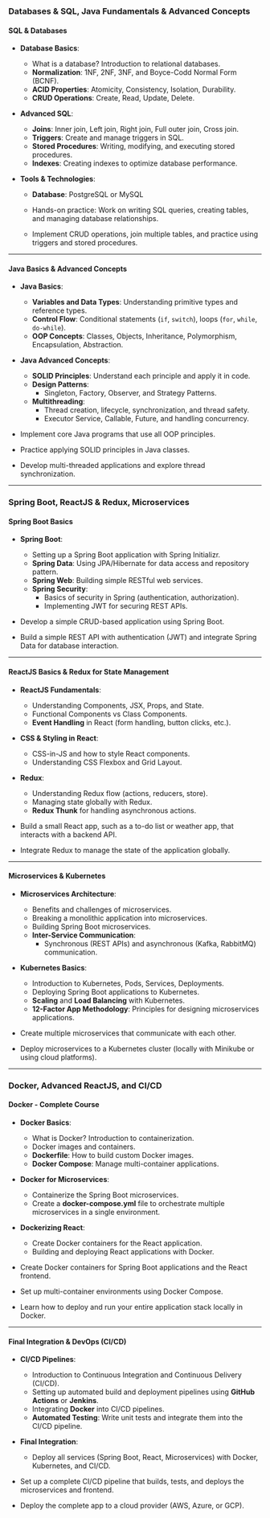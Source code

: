 
### **Databases & SQL, Java Fundamentals & Advanced Concepts**

#### **SQL & Databases**

  - **Database Basics**:
    - What is a database? Introduction to relational databases.
    - **Normalization**: 1NF, 2NF, 3NF, and Boyce-Codd Normal Form (BCNF).
    - **ACID Properties**: Atomicity, Consistency, Isolation, Durability.
    - **CRUD Operations**: Create, Read, Update, Delete.
  - **Advanced SQL**:
    - **Joins**: Inner join, Left join, Right join, Full outer join, Cross join.
    - **Triggers**: Create and manage triggers in SQL.
    - **Stored Procedures**: Writing, modifying, and executing stored procedures.
    - **Indexes**: Creating indexes to optimize database performance.
  
- **Tools & Technologies**:
  - **Database**: PostgreSQL or MySQL
  
 
  - Hands-on practice: Work on writing SQL queries, creating tables, and managing database relationships.
  - Implement CRUD operations, join multiple tables, and practice using triggers and stored procedures.

---

#### **Java Basics & Advanced Concepts**

  - **Java Basics**:
    - **Variables and Data Types**: Understanding primitive types and reference types.
    - **Control Flow**: Conditional statements (`if`, `switch`), loops (`for`, `while`, `do-while`).
    - **OOP Concepts**: Classes, Objects, Inheritance, Polymorphism, Encapsulation, Abstraction.
  - **Java Advanced Concepts**:
    - **SOLID Principles**: Understand each principle and apply it in code.
    - **Design Patterns**:
      - Singleton, Factory, Observer, and Strategy Patterns.
    - **Multithreading**:
      - Thread creation, lifecycle, synchronization, and thread safety.
      - Executor Service, Callable, Future, and handling concurrency.
  
 
  - Implement core Java programs that use all OOP principles.
  - Practice applying SOLID principles in Java classes.
  - Develop multi-threaded applications and explore thread synchronization.

---

### **Spring Boot, ReactJS & Redux, Microservices**

#### **Spring Boot Basics**

  - **Spring Boot**:
    - Setting up a Spring Boot application with Spring Initializr.
    - **Spring Data**: Using JPA/Hibernate for data access and repository pattern.
    - **Spring Web**: Building simple RESTful web services.
    - **Spring Security**:
      - Basics of security in Spring (authentication, authorization).
      - Implementing JWT for securing REST APIs.
  
 
  - Develop a simple CRUD-based application using Spring Boot.
  - Build a simple REST API with authentication (JWT) and integrate Spring Data for database interaction.

---

#### **ReactJS Basics & Redux for State Management**

  - **ReactJS Fundamentals**:
    - Understanding Components, JSX, Props, and State.
    - Functional Components vs Class Components.
    - **Event Handling** in React (form handling, button clicks, etc.).
  - **CSS & Styling in React**:
    - CSS-in-JS and how to style React components.
    - Understanding CSS Flexbox and Grid Layout.
  - **Redux**:
    - Understanding Redux flow (actions, reducers, store).
    - Managing state globally with Redux.
    - **Redux Thunk** for handling asynchronous actions.

 
  - Build a small React app, such as a to-do list or weather app, that interacts with a backend API.
  - Integrate Redux to manage the state of the application globally.

---

#### **Microservices & Kubernetes**

  - **Microservices Architecture**:
    - Benefits and challenges of microservices.
    - Breaking a monolithic application into microservices.
    - Building Spring Boot microservices.
    - **Inter-Service Communication**:
      - Synchronous (REST APIs) and asynchronous (Kafka, RabbitMQ) communication.
  - **Kubernetes Basics**:
    - Introduction to Kubernetes, Pods, Services, Deployments.
    - Deploying Spring Boot applications to Kubernetes.
    - **Scaling** and **Load Balancing** with Kubernetes.
    - **12-Factor App Methodology**: Principles for designing microservices applications.

 
  - Create multiple microservices that communicate with each other.
  - Deploy microservices to a Kubernetes cluster (locally with Minikube or using cloud platforms).

---

### **Docker, Advanced ReactJS, and CI/CD**

#### **Docker - Complete Course**

  - **Docker Basics**:
    - What is Docker? Introduction to containerization.
    - Docker images and containers.
    - **Dockerfile**: How to build custom Docker images.
    - **Docker Compose**: Manage multi-container applications.
  - **Docker for Microservices**:
    - Containerize the Spring Boot microservices.
    - Create a **docker-compose.yml** file to orchestrate multiple microservices in a single environment.
  - **Dockerizing React**:
    - Create Docker containers for the React application.
    - Building and deploying React applications with Docker.

 
  - Create Docker containers for Spring Boot applications and the React frontend.
  - Set up multi-container environments using Docker Compose.
  - Learn how to deploy and run your entire application stack locally in Docker.

---

#### **Final Integration & DevOps (CI/CD)**

  - **CI/CD Pipelines**:
    - Introduction to Continuous Integration and Continuous Delivery (CI/CD).
    - Setting up automated build and deployment pipelines using **GitHub Actions** or **Jenkins**.
    - Integrating **Docker** into CI/CD pipelines.
    - **Automated Testing**: Write unit tests and integrate them into the CI/CD pipeline.
  - **Final Integration**:
    - Deploy all services (Spring Boot, React, Microservices) with Docker, Kubernetes, and CI/CD.
  
 
  - Set up a complete CI/CD pipeline that builds, tests, and deploys the microservices and frontend.
  - Deploy the complete app to a cloud provider (AWS, Azure, or GCP).
